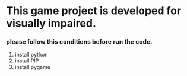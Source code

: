 # This game project is developed for visually impaired.
### please follow this conditions before run the code.
1. install python
2. install PIP
3. install pygame


